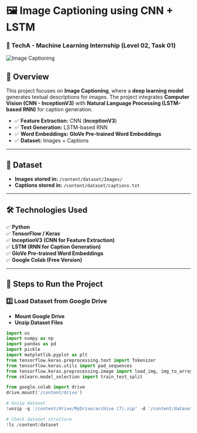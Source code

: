 # 🖼️ Image Captioning using CNN + LSTM  
### 🚀 TechA - Machine Learning Internship (Level 02, Task 01)  

![Image Captioning](https://upload.wikimedia.org/wikipedia/commons/3/3e/Deep_learning_captioning_example.jpg)  

## 📌 Overview  
This project focuses on **Image Captioning**, where a **deep learning model** generates textual descriptions for images. The project integrates **Computer Vision (CNN - InceptionV3)** with **Natural Language Processing (LSTM-based RNN)** for caption generation.  

- ✅ **Feature Extraction:** CNN (**InceptionV3**)  
- ✅ **Text Generation:** LSTM-based RNN  
- ✅ **Word Embeddings:** **GloVe Pre-trained Word Embeddings**  
- ✅ **Dataset:** Images + Captions  

---

## 📂 Dataset  
- **Images stored in:** `/content/dataset/Images/`  
- **Captions stored in:** `/content/dataset/captions.txt`  

---

## 🛠️ Technologies Used  
✅ **Python**  
✅ **TensorFlow / Keras**  
✅ **InceptionV3 (CNN for Feature Extraction)**  
✅ **LSTM (RNN for Caption Generation)**  
✅ **GloVe Pre-trained Word Embeddings**  
✅ **Google Colab (Free Version)**  

---

## 📌 Steps to Run the Project  

### 2️⃣ Load Dataset from Google Drive  
- **Mount Google Drive**  
- **Unzip Dataset Files**  

```python
import os
import numpy as np
import pandas as pd
import pickle
import matplotlib.pyplot as plt
from tensorflow.keras.preprocessing.text import Tokenizer
from tensorflow.keras.utils import pad_sequences
from tensorflow.keras.preprocessing.image import load_img, img_to_array
from sklearn.model_selection import train_test_split

from google.colab import drive
drive.mount('/content/drive')

# Unzip dataset
!unzip -q '/content/drive/MyDrive/archive (7).zip' -d '/content/dataset'

# Check dataset structure
!ls /content/dataset
